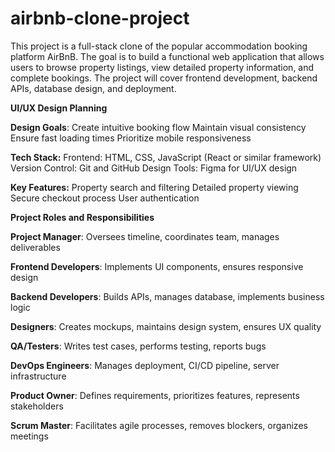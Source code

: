 # airbnb-clone-project
This project is a full-stack clone of the popular accommodation booking platform AirBnB. The goal is to build a functional web application that allows users to browse property listings, view detailed property information, and complete bookings. The project will cover frontend development, backend APIs, database design, and deployment.

**UI/UX Design Planning**

**Design Goals**:
Create intuitive booking flow
Maintain visual consistency
Ensure fast loading times
Prioritize mobile responsiveness


**Tech Stack:**
Frontend: HTML, CSS, JavaScript (React or similar framework)
Version Control: Git and GitHub
Design Tools: Figma for UI/UX design


**Key Features:**
Property search and filtering
Detailed property viewing
Secure checkout process
User authentication

**Project Roles and Responsibilities**

**Project Manager**: Oversees timeline, coordinates team, manages deliverables

**Frontend Developers**: Implements UI components, ensures responsive design

**Backend Developers**: Builds APIs, manages database, implements business logic

**Designers**: Creates mockups, maintains design system, ensures UX quality

**QA/Testers**: 	Writes test cases, performs testing, reports bugs

**DevOps Engineers**: Manages deployment, CI/CD pipeline, server infrastructure

**Product Owner**: 	Defines requirements, prioritizes features, represents stakeholders

**Scrum Master**: 	Facilitates agile processes, removes blockers, organizes meetings
